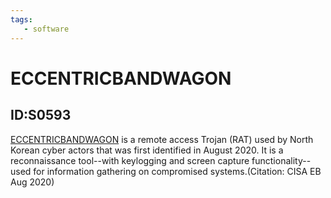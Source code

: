 ```yaml
---
tags:
   - software
---
```

# ECCENTRICBANDWAGON
## ID:S0593
[ECCENTRICBANDWAGON](/mitre/software/S0593) is a remote access Trojan (RAT) used by North Korean cyber actors that was first identified in August 2020. It is a reconnaissance tool--with keylogging and screen capture functionality--used for information gathering on compromised systems.(Citation: CISA EB Aug 2020)
